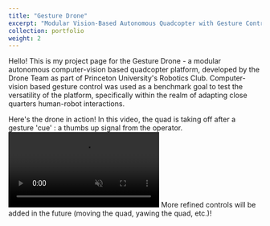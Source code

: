 ```yaml
---
title: "Gesture Drone"
excerpt: "Modular Vision-Based Autonomous Quadcopter with Gesture Control Capabilities<br/><br/><img src='/images/Gesture_Drone.jpg' width='600'>"
collection: portfolio
weight: 2
---
```


Hello! This is my project page for the Gesture Drone - a modular autonomous computer-vision based quadcopter platform, developed by the Drone Team as part of Princeton University's Robotics Club. Computer-vision based gesture control was used as a benchmark goal to test the versatility of the platform, specifically within the realm of adapting close quarters human-robot interactions.

Here's the drone in action! In this video, the quad is taking off after a gesture 'cue' : a thumbs up signal from the operator.
<video muted controls>
    <source src="/files/Gesture_Control_Takeoff.mp4" type="video/mp4">
</video>
More refined controls will be added in the future (moving the quad, yawing the quad, etc.)!